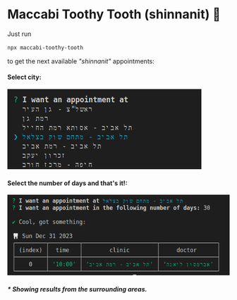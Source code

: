 # Maccabi Toothy Tooth (shinnanit) 🦷
Just run
```sh
npx maccabi-toothy-tooth
``` 
to get the next available _"shinnanit"_ appointments:

#### Select city:
![cli example](./cli1.png)

#### Select the number of days and that's it!:
![cli example](./cli2.png)

##### _* Showing results from the surrounding areas._